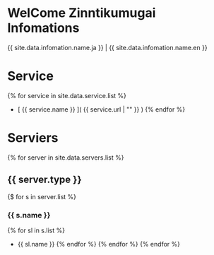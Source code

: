 # WelCome Zinntikumugai Infomations

{{ site.data.infomation.name.ja }} | {{ site.data.infomation.name.en }}

# Service

{% for service in site.data.service.list %}
- [ {{ service.name }} ]( {{ service.url | "" }} )
{% endfor %}

# Serviers

{% for server in site.data.servers.list %}
## {{ server.type }}
{$ for s in server.list %}
### {{ s.name }}
{% for sl in s.list %}
- {{ sl.name }}
{% endfor %}
{% endfor %}
{% endfor %}
